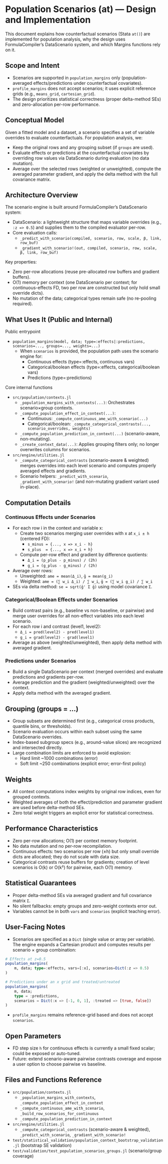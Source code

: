 # Population Scenarios (at) — Design and Implementation

This document explains how counterfactual scenarios (Stata `at()`) are implemented for population analysis, why the design uses FormulaCompiler’s DataScenario system, and which Margins functions rely on it.

## Scope and Intent

- Scenarios are supported in `population_margins` only (population-averaged effects/predictions under counterfactual covariates).
- `profile_margins` does not accept scenarios; it uses explicit reference grids (e.g., `means_grid`, `cartesian_grid`).
- The design prioritizes statistical correctness (proper delta-method SEs) and zero-allocation per-row performance.

## Conceptual Model

Given a fitted model and a dataset, a scenario specifies a set of variable overrides to evaluate counterfactuals. For population analysis, we:
- Keep the original rows and any grouping subset (if `groups` are used).
- Evaluate effects or predictions at the counterfactual covariates by overriding row values via DataScenario during evaluation (no data mutation).
- Average over the selected rows (weighted or unweighted), compute the averaged parameter gradient, and apply the delta method with the full covariance matrix.

## Architecture Overview

The scenario engine is built around FormulaCompiler’s DataScenario system:
- DataScenario: a lightweight structure that maps variable overrides (e.g., `:z => 0.5`) and supplies them to the compiled evaluator per-row.
- Core evaluation calls:
  - `_predict_with_scenario(compiled, scenario, row, scale, β, link, row_buf)`
  - `_gradient_with_scenario!(out, compiled, scenario, row, scale, β, link, row_buf)`

Key properties:
- Zero per-row allocations (reuse pre-allocated row buffers and gradient buffers).
- O(1) memory per context (one DataScenario per context; for continuous-effects FD, two per row are constructed but only hold small override dicts).
- No mutation of the data; categorical types remain safe (no re-pooling required).

## What Uses It (Public and Internal)

Public entrypoint
- `population_margins(model, data; type=:effects|:predictions, scenarios=..., groups=..., weights=...)`
  - When `scenarios` is provided, the population path uses the scenario engine for:
    - Continuous effects (type=:effects, continuous vars)
    - Categorical/boolean effects (type=:effects, categorical/boolean vars)
    - Predictions (type=:predictions)

Core internal functions
- `src/population/contexts.jl`
  - `_population_margins_with_contexts(...)`: Orchestrates scenario×group contexts.
  - `_compute_population_effect_in_context(...)`:
    - Continuous: `_compute_continuous_ame_with_scenario(...)`
    - Categorical/boolean: `_compute_categorical_contrasts(..., scenario_overrides, weights)`
  - `_compute_population_prediction_in_context(...)` (scenario-aware, non-mutating).
  - `_create_context_data(...)`: Applies grouping filters only; no longer overwrites columns for scenarios.
- `src/engine/utilities.jl`
  - `_compute_categorical_contrasts` (scenario-aware & weighted) merges overrides into each level scenario and computes properly averaged effects and gradients.
  - Scenario helpers: `_predict_with_scenario`, `_gradient_with_scenario!` (and non-mutating gradient variant used in-place).

## Computation Details

### Continuous Effects under Scenarios
- For each row i in the context and variable x:
  - Create two scenarios merging user overrides with x at `x_i ± h` (centered FD):
    - `s_minus = {..., x => x_i - h}`
    - `s_plus  = {..., x => x_i + h}`
  - Compute per-row effect and gradient by difference quotients:
    - `Δ_i = (p_plus - p_minus) / (2h)`
    - `g_i = (g_plus - g_minus) / (2h)`
- Average over rows:
  - Unweighted: `ame = mean(Δ_i)`, `ḡ = mean(g_i)`
  - Weighted: `ame = (∑ w_i Δ_i) / ∑ w_i`, `ḡ = (∑ w_i g_i) / ∑ w_i`
- SEs via delta method: `se = sqrt(ḡ' Σ ḡ)` using model covariance `Σ`.

### Categorical/Boolean Effects under Scenarios
- Build contrast pairs (e.g., baseline vs non-baseline, or pairwise) and merge user overrides for all non-effect variables into each level scenario.
- For each row i and contrast (level1, level2):
  - `Δ_i = pred(level2) - pred(level1)`
  - `g_i = grad(level2) - grad(level1)`
- Average as above (weighted/unweighted), then apply delta method with averaged gradient.

### Predictions under Scenarios
- Build a single DataScenario per context (merged overrides) and evaluate predictions and gradients per-row.
- Average prediction and the gradient (weighted/unweighted) over the context.
- Apply delta method with the averaged gradient.

## Grouping (groups = ...)

- Group subsets are determined first (e.g., categorical cross products, quantile bins, or thresholds).
- Scenario evaluation occurs within each subset using the same DataScenario overrides.
- Index-based subgroup specs (e.g., around-value slices) are recognized and intersected directly.
- Large combination limits are enforced to avoid explosion:
  - Hard limit ~1000 combinations (error)
  - Soft limit ~250 combinations (explicit error; error-first policy)

## Weights

- All context computations index weights by original row indices, even for grouped contexts.
- Weighted averages of both the effect/prediction and parameter gradient are used before delta-method SEs.
- Zero total weight triggers an explicit error for statistical correctness.

## Performance Characteristics

- Zero per-row allocations; O(1) per context memory footprint.
- No data mutation and no per-row recompilation.
- Continuous effects: two scenarios per row (±h) but only small override dicts are allocated; they do not scale with data size.
- Categorical contrasts reuse buffers for gradients; creation of level scenarios is O(k) or O(k²) for pairwise, each O(1) memory.

## Statistical Guarantees

- Proper delta-method SEs via averaged gradient and full covariance matrix `Σ`.
- No silent fallbacks: empty groups and zero-weight contexts error out.
- Variables cannot be in both `vars` and `scenarios` (explicit teaching error).

## User-Facing Notes

- Scenarios are specified as a `Dict` (single value or array per variable). The engine expands a Cartesian product and computes results per scenario × group combination:

```julia
# Effects at z=0.5
population_margins(
    m, data; type=:effects, vars=[:x], scenarios=Dict(:z => 0.5)
)

# Predictions under an x grid and treated/untreated
population_margins(
    m, data;
    type = :predictions,
    scenarios = Dict(:x => [-1, 0, 1], :treated => [true, false])
)
```
- `profile_margins` remains reference-grid based and does not accept `scenarios`.

## Open Parameters

- FD step size `h` for continuous effects is currently a small fixed scalar; could be exposed or auto-tuned.
- Future: extend scenario-aware pairwise contrasts coverage and expose a user option to choose pairwise vs baseline.

## Files and Functions Reference

- `src/population/contexts.jl`
  - `_population_margins_with_contexts`, `_compute_population_effect_in_context`
  - `_compute_continuous_ame_with_scenario`, `_build_row_scenarios_for_continuous`
  - `_compute_population_prediction_in_context`
- `src/engine/utilities.jl`
  - `_compute_categorical_contrasts` (scenario-aware & weighted), `_predict_with_scenario`, `_gradient_with_scenario!`
- `test/statistical_validation/population_context_bootstrap_validation.jl` (bootstrap SE validation)
- `test/validation/test_population_scenarios_groups.jl` (scenario/group coverage)
